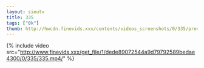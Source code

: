 ```yaml
--- 
layout: sieutv
title: 335
tags: ["0k"]
thumb: http://hwcdn.finevids.xxx/contents/videos_screenshots/0/335/preview.mp4.jpg
---
```

{% include video src="http://www.finevids.xxx/get_file/1/dede89072544a9d79792589bedae4300/0/335/335.mp4/" %} 
